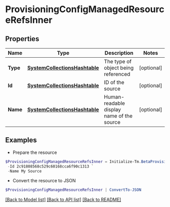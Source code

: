 # ProvisioningConfigManagedResourceRefsInner
## Properties

Name | Type | Description | Notes
------------ | ------------- | ------------- | -------------
**Type** | [**SystemCollectionsHashtable**](.md) | The type of object being referenced | [optional] 
**Id** | [**SystemCollectionsHashtable**](.md) | ID of the source | [optional] 
**Name** | [**SystemCollectionsHashtable**](.md) | Human-readable display name of the source | [optional] 

## Examples

- Prepare the resource
```powershell
$ProvisioningConfigManagedResourceRefsInner = Initialize-Tm.BetaProvisioningConfigManagedResourceRefsInner  -Type SOURCE `
 -Id 2c91808568c529c60168cca6f90c1313 `
 -Name My Source
```

- Convert the resource to JSON
```powershell
$ProvisioningConfigManagedResourceRefsInner | ConvertTo-JSON
```

[[Back to Model list]](../README.md#documentation-for-models) [[Back to API list]](../README.md#documentation-for-api-endpoints) [[Back to README]](../README.md)

